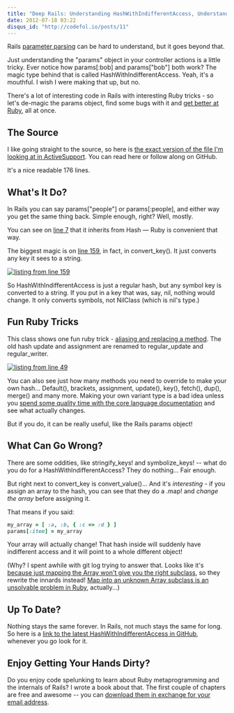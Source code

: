 ```yaml
---
title: "Deep Rails: Understanding HashWithIndifferentAccess, Understanding the Params Hash"
date: 2012-07-18 03:22
disqus_id: "http://codefol.io/posts/11"
---
```

Rails <a href="/posts/How-Does-Rack-Parse-Query-Params-With-parse-nested-query">parameter parsing</a> can be hard to understand, but it goes beyond that.

Just understanding the "params" object in your controller actions is a little tricky. Ever notice how params[:bob] and params["bob"] both work?  The magic type behind that is called HashWithIndifferentAccess. Yeah, it's a mouthful. I wish I were making that up, but no.

There's a lot of interesting code in Rails with interesting Ruby tricks - so let's de-magic the params object, find some bugs with it and <a href="https://rebuilding-rails.com">get better at Ruby</a>, all at once.

<h2> The Source </h2>

I like going straight to the source, so here is <a href="https://github.com/rails/rails/blob/808592bae2b83ced018f16d576d41a0059ed302a/activesupport/lib/active_support/hash_with_indifferent_access.rb">the exact version of the file I'm looking at in ActiveSupport</a>. You can read here or follow along on GitHub.

It's a nice readable 176 lines.

<h2> What's It Do? </h2>

In Rails you can say params["people"] or params[:people], and either way you get the same thing back. Simple enough, right?  Well, mostly.

You can see on <a href="https://github.com/rails/rails/blob/808592bae2b83ced018f16d576d41a0059ed302a/activesupport/lib/active_support/hash_with_indifferent_access.rb#L7">line 7</a> that it inherits from Hash &mdash; Ruby is convenient that way.

The biggest magic is on <a href="https://github.com/rails/rails/blob/808592bae2b83ced018f16d576d41a0059ed302a/activesupport/lib/active_support/hash_with_indifferent_access.rb#L159">line 159</a>, in fact, in convert_key(). It just converts any key it sees to a string.

<a href="https://github.com/rails/rails/blob/808592bae2b83ced018f16d576d41a0059ed302a/activesupport/lib/active_support/hash_with_indifferent_access.rb#L159"><img src="/images/11/line_159.png" alt="listing from line 159" /></a>

So HashWithIndifferentAccess is just a regular hash, but any symbol key is converted to a string. If you put in a key that was, say, nil, nothing would change. It only converts symbols, not NilClass (which is nil's type.)

<h2>Fun Ruby Tricks</h2>

This class shows one fun ruby trick - <a href="https://github.com/rails/rails/blob/master/activesupport/lib/active_support/hash_with_indifferent_access.rb#L49">aliasing and replacing a method</a>. The old hash update and assignment are renamed to regular_update and regular_writer.

<a href="https://github.com/rails/rails/blob/master/activesupport/lib/active_support/hash_with_indifferent_access.rb#L49"><img src="/images/11/line_49.png" alt="listing from line 49" /></a>

You can also see just how many methods you need to override to make your own hash... Default(), brackets, assignment, update(), key(), fetch(), dup(), merge() and many more. Making your own variant type is a bad idea unless you <a href="http://www.ruby-doc.org/core-1.9.3/Hash.html">spend some quality time with the core language documentation</a> and see what actually changes.

But if you do, it can be really useful, like the Rails params object!

<h2> What Can Go Wrong? </h2>

There are some oddities, like stringify_keys! and symbolize_keys! -- what do you do for a HashWithIndifferentAccess?  They do nothing... Fair enough.

But right next to convert_key is convert_value()... And it's <i>interesting</i> - if you assign an array to the hash, you can see that they do a .map! and <i>change the array</i> before assigning it.

That means if you said:

``` ruby
my_array = [ :a, :b, { :c => :d } ]
params[:item] = my_array
```

Your array will actually change!  That hash inside will suddenly have indifferent access and it will point to a whole different object!

(Why?  I spent awhile with git log trying to answer that. Looks like it's <a href="https://github.com/rails/rails/commit/f43e5d160bf9708ad50b58c8168e38579769e024">because just mapping the Array won't give you the right subclass</a>, so they rewrite the innards instead!  <a href="/posts/Unsolvable-Ruby-Problems-Array-map-on-an-Array-subclass-but-keep-the-subclass">Map into an unknown Array subclass is an unsolvable problem in Ruby</a>, actually...)

<h2> Up To Date? </h2>

Nothing stays the same forever. In Rails, not much stays the same for long. So here is a <a href="https://github.com/rails/rails/blob/master/activesupport/lib/active_support/hash_with_indifferent_access.rb">link to the latest HashWithIndifferentAccess in GitHub</a>, whenever you go look for it.

<h2>Enjoy Getting Your Hands Dirty?</h2>

Do you enjoy code spelunking to learn about Ruby metaprogramming and the internals of Rails?  I wrote a book about that. The first couple of chapters are free and awesome -- you can <a href="https://rebuilding-rails.com">download them in exchange for your email address</a>.
